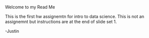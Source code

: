 Welcome to my Read Me

This is the first hw assignemtn for intro to data science. This is not an assignemnt but instructions are at the end of slide set 1.

-Justin
